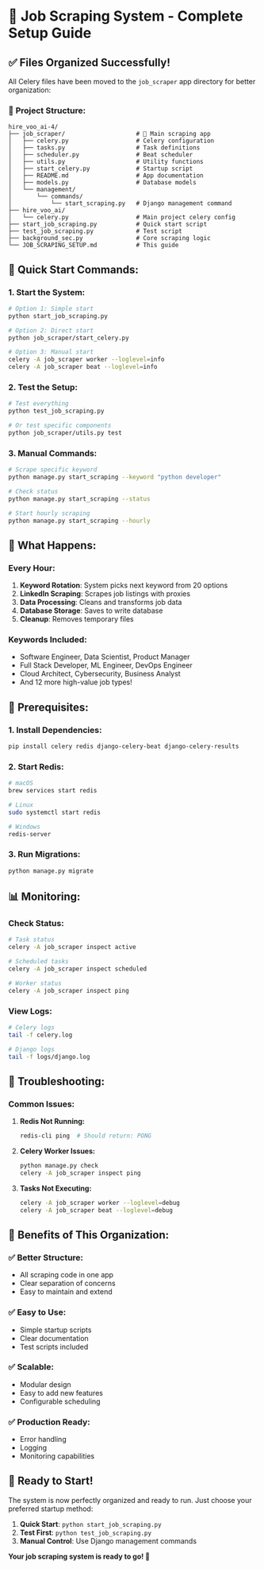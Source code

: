 # 🚀 Job Scraping System - Complete Setup Guide

## ✅ **Files Organized Successfully!**

All Celery files have been moved to the `job_scraper` app directory for better organization:

### 📁 **Project Structure:**
```
hire_voo_ai-4/
├── job_scraper/                    # 🎯 Main scraping app
│   ├── celery.py                   # Celery configuration
│   ├── tasks.py                    # Task definitions
│   ├── scheduler.py                # Beat scheduler
│   ├── utils.py                    # Utility functions
│   ├── start_celery.py             # Startup script
│   ├── README.md                   # App documentation
│   ├── models.py                   # Database models
│   └── management/
│       └── commands/
│           └── start_scraping.py   # Django management command
├── hire_voo_ai/
│   └── celery.py                   # Main project celery config
├── start_job_scraping.py           # Quick start script
├── test_job_scraping.py            # Test script
├── background_sec.py               # Core scraping logic
└── JOB_SCRAPING_SETUP.md           # This guide
```

## 🚀 **Quick Start Commands:**

### **1. Start the System:**
```bash
# Option 1: Simple start
python start_job_scraping.py

# Option 2: Direct start
python job_scraper/start_celery.py

# Option 3: Manual start
celery -A job_scraper worker --loglevel=info
celery -A job_scraper beat --loglevel=info
```

### **2. Test the Setup:**
```bash
# Test everything
python test_job_scraping.py

# Or test specific components
python job_scraper/utils.py test
```

### **3. Manual Commands:**
```bash
# Scrape specific keyword
python manage.py start_scraping --keyword "python developer"

# Check status
python manage.py start_scraping --status

# Start hourly scraping
python manage.py start_scraping --hourly
```

## 🎯 **What Happens:**

### **Every Hour:**
1. **Keyword Rotation**: System picks next keyword from 20 options
2. **LinkedIn Scraping**: Scrapes job listings with proxies
3. **Data Processing**: Cleans and transforms job data
4. **Database Storage**: Saves to write database
5. **Cleanup**: Removes temporary files

### **Keywords Included:**
- Software Engineer, Data Scientist, Product Manager
- Full Stack Developer, ML Engineer, DevOps Engineer
- Cloud Architect, Cybersecurity, Business Analyst
- And 12 more high-value job types!

## 🔧 **Prerequisites:**

### **1. Install Dependencies:**
```bash
pip install celery redis django-celery-beat django-celery-results
```

### **2. Start Redis:**
```bash
# macOS
brew services start redis

# Linux
sudo systemctl start redis

# Windows
redis-server
```

### **3. Run Migrations:**
```bash
python manage.py migrate
```

## 📊 **Monitoring:**

### **Check Status:**
```bash
# Task status
celery -A job_scraper inspect active

# Scheduled tasks
celery -A job_scraper inspect scheduled

# Worker status
celery -A job_scraper inspect ping
```

### **View Logs:**
```bash
# Celery logs
tail -f celery.log

# Django logs
tail -f logs/django.log
```

## 🚨 **Troubleshooting:**

### **Common Issues:**

1. **Redis Not Running:**
   ```bash
   redis-cli ping  # Should return: PONG
   ```

2. **Celery Worker Issues:**
   ```bash
   python manage.py check
   celery -A job_scraper inspect ping
   ```

3. **Tasks Not Executing:**
   ```bash
   celery -A job_scraper worker --loglevel=debug
   celery -A job_scraper beat --loglevel=debug
   ```

## 🎉 **Benefits of This Organization:**

### **✅ Better Structure:**
- All scraping code in one app
- Clear separation of concerns
- Easy to maintain and extend

### **✅ Easy to Use:**
- Simple startup scripts
- Clear documentation
- Test scripts included

### **✅ Scalable:**
- Modular design
- Easy to add new features
- Configurable scheduling

### **✅ Production Ready:**
- Error handling
- Logging
- Monitoring capabilities

## 🚀 **Ready to Start!**

The system is now perfectly organized and ready to run. Just choose your preferred startup method:

1. **Quick Start**: `python start_job_scraping.py`
2. **Test First**: `python test_job_scraping.py`
3. **Manual Control**: Use Django management commands

**Your job scraping system is ready to go! 🎉** 